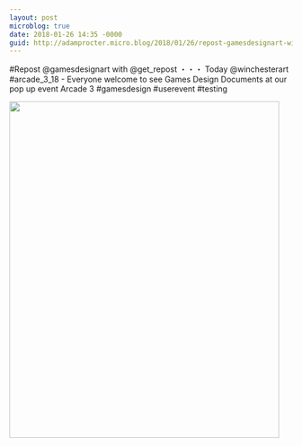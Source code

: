 ```yaml
---
layout: post
microblog: true
date: 2018-01-26 14:35 -0000
guid: http://adamprocter.micro.blog/2018/01/26/repost-gamesdesignart-with.html
---
```

#Repost @gamesdesignart with @get_repost
・・・
Today @winchesterart #arcade_3_18 - Everyone welcome to see Games Design Documents at our pop up event Arcade 3 #gamesdesign #userevent #testing

<img src="http://discursive.adamprocter.co.uk/uploads/2018/33fceac2fe.jpg" width="480" height="600" />

